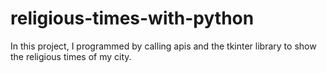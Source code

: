 # religious-times-with-python
In this project, I programmed by calling apis and the tkinter library to show the religious times of my city.
